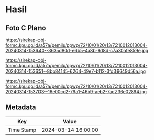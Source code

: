 # Hasil

## Foto C Plano

https://sirekap-obj-formc.kpu.go.id/a57a/pemilu/ppwp/72/10/01/20/13/7210012013004-20240314-153640--3635d80d-e6b5-4a8b-9d8d-c7a30afe859e.jpg

https://sirekap-obj-formc.kpu.go.id/a57a/pemilu/ppwp/72/10/01/20/13/7210012013004-20240314-153651--8bb84145-6264-49e7-b112-3fd39649d56a.jpg

https://sirekap-obj-formc.kpu.go.id/a57a/pemilu/ppwp/72/10/01/20/13/7210012013004-20240314-153703--16e00cd2-79a1-46b9-aeb2-7ac236e02894.jpg


## Metadata

| Key        | Value               |
| ---------- | ------------------- |
| Time Stamp | 2024-03-14 16:00:00 |



